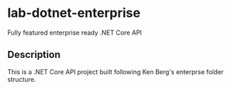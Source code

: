 # lab-dotnet-enterprise

Fully featured enterprise ready .NET Core API 

## Description

This is a .NET Core API project built following Ken Berg's enterprse folder structure.


